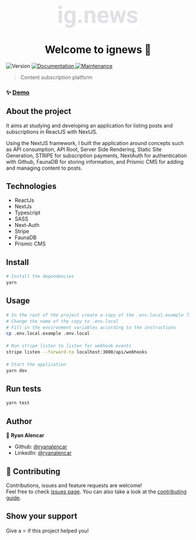 <div align="center">
  <img alt="ignews" src="https://raw.githubusercontent.com/ryanalencar/ignews/1c8164ad95d553ce61ff9f025b24679aaacf2b31/public/images/logo.svg" />
  <h1 align="center">Welcome to ignews 👋</h1>
</div>
<p>
  <img alt="Version" src="https://img.shields.io/badge/version-0.1.0-blue.svg?cacheSeconds=2592000" />
  <a href="https://github.com/ryanalencar/ignews#readme" target="_blank">
    <img alt="Documentation" src="https://img.shields.io/badge/documentation-yes-brightgreen.svg" />
  </a>
  <a href="https://github.com/ryanalencar/ignews/graphs/commit-activity" target="_blank">
    <img alt="Maintenance" src="https://img.shields.io/badge/Maintained%3F-yes-green.svg" />
  </a>
</p>

> Content subscription platform

### ✨ [Demo](https://ignews-ryanalencar.vercel.app/)

## About the project
It aims at studying and developing an application for listing posts and subscriptions in ReactJS with NextJS.

Using the NextJS framework, I built the application around concepts such as API consumption, API Root, Server Side Rendering, Static Site Generation, STRIPE for subscription payments, NextAuth for authentication with Github, FaunaDB for storing information, and Prismic CMS for adding and managing content to posts.

## Technologies
- ReactJs
- NextJs
- Typescript
- SASS
- Next-Auth
- Stripe
- FaunaDB
- Prismic CMS

## Install

```sh
# Install the dependencies
yarn
```

## Usage

```sh
# In the root of the project create a copy of the .env.local.example file
# Change the name of the copy to .env.local
# Fill in the environment variables according to the instructions
cp .env.local.example .env.local

# Run stripe listen to listen for webhook events
stripe listen --forward-to localhost:3000/api/webhooks 

# Start the application
yarn dev
```

## Run tests

```sh
yarn test
```

## Author

👤 **Ryan Alencar**

* Github: [@ryanalencar](https://github.com/ryanalencar)
* LinkedIn: [@ryanalencar](https://linkedin.com/in/ryanalencar)

## 🤝 Contributing

Contributions, issues and feature requests are welcome!<br />Feel free to check [issues page](https://github.com/ryanalencar/ignews/issues). You can also take a look at the [contributing guide](https://github.com/ryanalencar/ignews/blob/master/CONTRIBUTING.md).

## Show your support

Give a ⭐️ if this project helped you!
